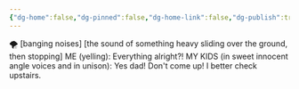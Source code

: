 ```yaml
---
{"dg-home":false,"dg-pinned":false,"dg-home-link":false,"dg-publish":true,"tags":["dgblip"],"disabled rules":["yaml-title","yaml-title-alias","file-name-heading"],"title":"philipp on mastodon @ 2024-04-06","created-date":"2024-04-06T06:15:28","id":112222806263307360,"updated-date":"2025-05-02T08:50:44","dg-path":"blips/112222806263307362.md","permalink":"/blips/112222806263307362/","dgPassFrontmatter":true}
---
```



🌪️ [banging noises]
[the sound of something heavy sliding over the ground, then stopping]
ME (yelling): Everything alright?!
MY KIDS (in sweet innocent angle voices and in unison): Yes dad! Don't come up!
I better check upstairs.



